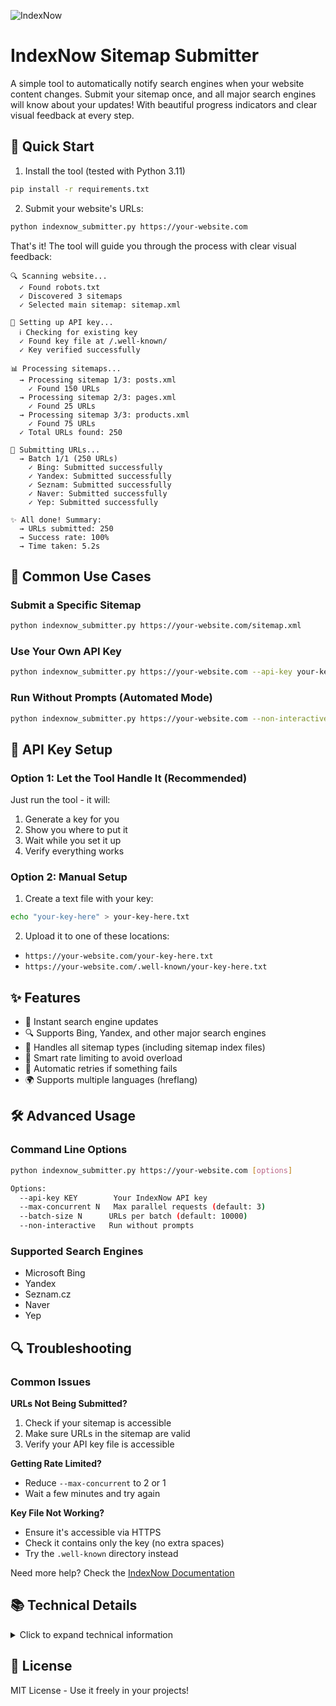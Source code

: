 ![IndexNow](https://github.com/user-attachments/assets/e19fc198-dda8-4269-896d-5e13d90fc99d)

# IndexNow Sitemap Submitter

A simple tool to automatically notify search engines when your website content changes. Submit your sitemap once, and all major search engines will know about your updates! With beautiful progress indicators and clear visual feedback at every step.

## 🚀 Quick Start

1. Install the tool (tested with Python 3.11)
```bash
pip install -r requirements.txt
```

2. Submit your website's URLs:
```bash
python indexnow_submitter.py https://your-website.com
```

That's it! The tool will guide you through the process with clear visual feedback:

```
🔍 Scanning website...
  ✓ Found robots.txt
  ✓ Discovered 3 sitemaps
  ✓ Selected main sitemap: sitemap.xml

🔑 Setting up API key...
  ℹ️ Checking for existing key
  ✓ Found key file at /.well-known/
  ✓ Key verified successfully

📊 Processing sitemaps...
  → Processing sitemap 1/3: posts.xml
    ✓ Found 150 URLs
  → Processing sitemap 2/3: pages.xml
    ✓ Found 25 URLs
  → Processing sitemap 3/3: products.xml
    ✓ Found 75 URLs
  ✓ Total URLs found: 250

🚀 Submitting URLs...
  → Batch 1/1 (250 URLs)
    ✓ Bing: Submitted successfully
    ✓ Yandex: Submitted successfully
    ✓ Seznam: Submitted successfully
    ✓ Naver: Submitted successfully
    ✓ Yep: Submitted successfully

✨ All done! Summary:
  → URLs submitted: 250
  → Success rate: 100%
  → Time taken: 5.2s
```

## 📖 Common Use Cases

### Submit a Specific Sitemap

```bash
python indexnow_submitter.py https://your-website.com/sitemap.xml
```

### Use Your Own API Key

```bash
python indexnow_submitter.py https://your-website.com --api-key your-key-here
```

### Run Without Prompts (Automated Mode)

```bash
python indexnow_submitter.py https://your-website.com --non-interactive
```

## 🔑 API Key Setup

### Option 1: Let the Tool Handle It (Recommended)
Just run the tool - it will:
1. Generate a key for you
2. Show you where to put it
3. Wait while you set it up
4. Verify everything works

### Option 2: Manual Setup
1. Create a text file with your key:
```bash
echo "your-key-here" > your-key-here.txt
```

2. Upload it to one of these locations:
- `https://your-website.com/your-key-here.txt`
- `https://your-website.com/.well-known/your-key-here.txt`

## ✨ Features

- 🔄 Instant search engine updates
- 🔍 Supports Bing, Yandex, and other major search engines
- 📑 Handles all sitemap types (including sitemap index files)
- 🚦 Smart rate limiting to avoid overload
- 🔄 Automatic retries if something fails
- 🌍 Supports multiple languages (hreflang)

## 🛠️ Advanced Usage

### Command Line Options

```bash
python indexnow_submitter.py https://your-website.com [options]

Options:
  --api-key KEY        Your IndexNow API key
  --max-concurrent N   Max parallel requests (default: 3)
  --batch-size N      URLs per batch (default: 10000)
  --non-interactive   Run without prompts
```

### Supported Search Engines
- Microsoft Bing
- Yandex
- Seznam.cz
- Naver
- Yep

## 🔍 Troubleshooting

### Common Issues

**URLs Not Being Submitted?**
1. Check if your sitemap is accessible
2. Make sure URLs in the sitemap are valid
3. Verify your API key file is accessible

**Getting Rate Limited?**
- Reduce `--max-concurrent` to 2 or 1
- Wait a few minutes and try again

**Key File Not Working?**
- Ensure it's accessible via HTTPS
- Check it contains only the key (no extra spaces)
- Try the `.well-known` directory instead

Need more help? Check the [IndexNow Documentation](https://www.indexnow.org/documentation)

## 📚 Technical Details

<details>
<summary>Click to expand technical information</summary>

### Sitemap Processing
- Supports XML sitemaps and sitemap indexes
- Handles up to 10,000 URLs per batch
- Processes alternate language versions
- Retries failed submissions with exponential backoff

### Rate Limiting
- Smart retry logic for 429 responses
- Configurable concurrent requests
- Automatic batch processing

### Sitemap Auto-Detection
Checks these locations:
- /sitemap.xml
- /sitemap_index.xml
- /sitemap-index.xml
- /sitemaps/sitemap.xml
- /wp-sitemap.xml
- /sitemap/sitemap.xml
- Entries in robots.txt

</details>

## 📝 License

MIT License - Use it freely in your projects! 